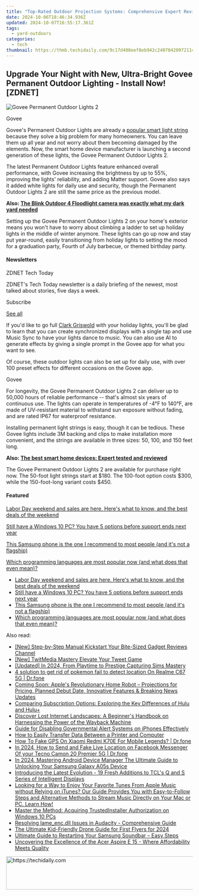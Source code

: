 ```yaml
---
title: "Top-Rated Outdoor Projection Systems: Comprehensive Expert Reviews & Ratings"
date: 2024-10-06T18:46:34.936Z
updated: 2024-10-07T16:55:17.361Z
tags:
  - yard-outdoors
categories:
  - tech
thumbnail: https://thmb.techidaily.com/9c17d408eef8eb942c240704209721146d1ae1a43ce819e245d60c114f5c5c21.jpg
---
```


## Upgrade Your Night with New, Ultra-Bright Govee Permanent Outdoor Lighting - Install Now![ZDNET]

![Govee Permanent Outdoor Lights 2](https://www.zdnet.com/a/img/resize/fef09a07669b4416397ae9cb2a8a65ac965c2943/2024/08/23/cb422779-bdec-43bc-924c-085b9ad340b7/7.png?auto=webp&width=1280)

Govee

Govee's Permanent Outdoor Lights are already a [popular smart light string](https://buy.geni.us/Proxy.ashx?TSID=368250&GR%5FURL=https%3A%2F%2Fwww.amazon.com%2FGovee-Permanent-Waterproof-Lighting-Assistant%2Fdp%2FB0BCQ926C1%3Ftag%3Dzd-buy-button-20%26ascsubtag%3D%5F%5FCOM%5FCLICK%5FID%5F%5F%7C0732191c-49af-4b4a-b0cb-47f0325da749%7Cdtp&dtb=1) because they solve a big problem for many homeowners. You can leave them up all year and not worry about them becoming damaged by the elements. Now, the smart home device manufacturer is launching a second generation of these lights, the Govee Permanent Outdoor Lights 2.

The latest Permanent Outdoor Lights feature enhanced overall performance, with Govee increasing the brightness by up to 55%, improving the lights' reliability, and adding Matter support. Govee also says it added white lights for daily use and security, though the Permanent Outdoor Lights 2 are still the same price as the previous model.

**Also: [The Blink Outdoor 4 Floodlight camera was exactly what my dark yard needed](https://www.zdnet.com/home-and-office/smart-home/the-blink-outdoor-4-floodlight-camera-was-exactly-what-my-dark-yard-needed/)**

Setting up the Govee Permanent Outdoor Lights 2 on your home's exterior means you won't have to worry about climbing a ladder to set up holiday lights in the middle of winter anymore. These lights can go up now and stay put year-round, easily transitioning from holiday lights to setting the mood for a graduation party, Fourth of July barbecue, or themed birthday party.

#### Newsletters

ZDNET Tech Today

ZDNET's Tech Today newsletter is a daily briefing of the newest, most talked about stories, five days a week.

 Subscribe

[See all](https://www.zdnet.com/newsletters/)

If you'd like to go full [Clark Griswold](https://vacation.fandom.com/wiki/Clark%5FGriswold) with your holiday lights, you'll be glad to learn that you can create synchronized displays with a single tap and use Music Sync to have your lights dance to music. You can also use AI to generate effects by giving a single prompt in the Govee app for what you want to see. 

Of course, these outdoor lights can also be set up for daily use, with over 100 preset effects for different occasions on the Govee app. 

Govee

For longevity, the Govee Permanent Outdoor Lights 2 can deliver up to 50,000 hours of reliable performance -- that's almost six years of continuous use. The lights can operate in temperatures of -4°F to 140°F, are made of UV-resistant material to withstand sun exposure without fading, and are rated IP67 for waterproof resistance.

Installing permanent light strings is easy, though it can be tedious. These Govee lights include 3M backing and clips to make installation more convenient, and the strings are available in three sizes: 50, 100, and 150 feet long.

**Also: [The best smart home devices: Expert tested and reviewed](https://www.zdnet.com/home-and-office/smart-home/best-smart-home-device/)**

The Govee Permanent Outdoor Lights 2 are available for purchase right now. The 50-foot light strings start at $180\. The 100-foot option costs $300, while the 150-foot-long variant costs $450.

#### Featured

[Labor Day weekend and sales are here. Here's what to know, and the best deals of the weekend](https://www.zdnet.com/article/labor-day-deals-everything-to-know-09-02-2024/ "Labor Day weekend and sales are here. Here's what to know, and the best deals of the weekend")

[Still have a Windows 10 PC? You have 5 options before support ends next year](https://www.zdnet.com/article/still-have-a-windows-10-pc-you-have-5-options-before-support-ends-next-year/ "Still have a Windows 10 PC? You have 5 options before support ends next year")

[This Samsung phone is the one I recommend to most people (and it's not a flagship)](https://www.zdnet.com/article/this-samsung-phone-is-the-one-i-recommend-to-most-people-and-its-not-a-flagship/ "This Samsung phone is the one I recommend to most people (and it's not a flagship)")

[Which programming languages are most popular now (and what does that even mean)?](https://www.zdnet.com/article/the-most-popular-programming-languages-in-2024-and-what-that-even-means/ "Which programming languages are most popular now (and what does that even mean)?")

* [Labor Day weekend and sales are here. Here's what to know, and the best deals of the weekend](https://www.zdnet.com/article/labor-day-deals-everything-to-know-09-02-2024/ "Labor Day weekend and sales are here. Here's what to know, and the best deals of the weekend")
* [Still have a Windows 10 PC? You have 5 options before support ends next year](https://www.zdnet.com/article/still-have-a-windows-10-pc-you-have-5-options-before-support-ends-next-year/ "Still have a Windows 10 PC? You have 5 options before support ends next year")
* [This Samsung phone is the one I recommend to most people (and it's not a flagship)](https://www.zdnet.com/article/this-samsung-phone-is-the-one-i-recommend-to-most-people-and-its-not-a-flagship/ "This Samsung phone is the one I recommend to most people (and it's not a flagship)")
* [Which programming languages are most popular now (and what does that even mean)?](https://www.zdnet.com/article/the-most-popular-programming-languages-in-2024-and-what-that-even-means/ "Which programming languages are most popular now (and what does that even mean)?")

<ins class="adsbygoogle"
     style="display:block"
     data-ad-format="autorelaxed"
     data-ad-client="ca-pub-7571918770474297"
     data-ad-slot="1223367746"></ins>

<ins class="adsbygoogle"
     style="display:block"
     data-ad-client="ca-pub-7571918770474297"
     data-ad-slot="8358498916"
     data-ad-format="auto"
     data-full-width-responsive="true"></ins>

<span class="atpl-alsoreadstyle">Also read:</span>
<div><ul>
<li><a href="https://fox-hovers.techidaily.com/new-step-by-step-manual-kickstart-your-bite-sized-gadget-reviews-channel/"><u>[New] Step-by-Step Manual Kickstart Your Bite-Sized Gadget Reviews Channel</u></a></li>
<li><a href="https://twitter-videos.techidaily.com/new-twitmedia-mastery-elevate-your-tweet-game/"><u>[New] TwitMedia Mastery Elevate Your Tweet Game</u></a></li>
<li><a href="https://video-screen-grab.techidaily.com/updated-in-2024-from-playtime-to-prestige-capturing-sims-mastery/"><u>[Updated] In 2024, From Playtime to Prestige Capturing Sims Mastery</u></a></li>
<li><a href="https://pokemon-go-android.techidaily.com/4-solution-to-get-rid-of-pokemon-fail-to-detect-location-on-realme-c67-5g-drfone-by-drfone-virtual-android/"><u>4 solution to get rid of pokemon fail to detect location On Realme C67 5G | Dr.fone</u></a></li>
<li><a href="https://techno-recovery.techidaily.com/coming-soon-apples-revolutionary-home-robot-projections-for-pricing-planned-debut-date-innovative-features-and-breaking-news-updates/"><u>Coming Soon: Apple's Revolutionary Home Robot – Projections for Pricing, Planned Debut Date, Innovative Features & Breaking News Updates</u></a></li>
<li><a href="https://techno-recovery.techidaily.com/comparing-subscription-options-exploring-the-key-differences-of-hulu-and-huluplus/"><u>Comparing Subscription Options: Exploring the Key Differences of Hulu and Hulu+</u></a></li>
<li><a href="https://techno-recovery.techidaily.com/discover-lost-internet-landscapes-a-beginners-handbook-on-harnessing-the-power-of-the-wayback-machine/"><u>Discover Lost Internet Landscapes: A Beginner's Handbook on Harnessing the Power of the Wayback Machine</u></a></li>
<li><a href="https://techno-recovery.techidaily.com/guide-for-disabling-governmental-alert-systems-on-iphones-effectively/"><u>Guide for Disabling Governmental Alert Systems on iPhones Effectively</u></a></li>
<li><a href="https://techno-recovery.techidaily.com/how-to-easily-transfer-data-between-a-printer-and-computer/"><u>How to Easily Transfer Data Between a Printer and Computer</u></a></li>
<li><a href="https://fake-location.techidaily.com/how-to-fake-gps-on-xiaomi-redmi-k70e-for-mobile-legends-drfone-by-drfone-virtual-android/"><u>How To Fake GPS On Xiaomi Redmi K70E For Mobile Legends? | Dr.fone</u></a></li>
<li><a href="https://review-topics.techidaily.com/in-2024-how-to-send-and-fake-live-location-on-facebook-messenger-of-your-tecno-camon-20-premier-5g-drfone-by-drfone-virtual-android/"><u>In 2024, How to Send and Fake Live Location on Facebook Messenger Of your Tecno Camon 20 Premier 5G | Dr.fone</u></a></li>
<li><a href="https://android-unlock.techidaily.com/in-2024-mastering-android-device-manager-the-ultimate-guide-to-unlocking-your-samsung-galaxy-a05s-device-by-drfone-android/"><u>In 2024, Mastering Android Device Manager The Ultimate Guide to Unlocking Your Samsung Galaxy A05s Device</u></a></li>
<li><a href="https://techno-recovery.techidaily.com/introducing-the-latest-evolution-19-fresh-additions-to-tcls-q-and-s-series-of-intelligent-displays/"><u>Introducing the Latest Evolution - 19 Fresh Additions to TCL's Q and S Series of Intelligent Displays</u></a></li>
<li><a href="https://video-ai-editor.techidaily.com/looking-for-a-way-to-enjoy-your-favorite-tunes-from-apple-music-without-relying-on-itunes-our-guide-provides-you-with-easy-to-follow-steps-and-alternative-m8/"><u>Looking for a Way to Enjoy Your Favorite Tunes From Apple Music without Relying on iTunes? Our Guide Provides You with Easy-to-Follow Steps and Alternative Methods to Stream Music Directly on Your Mac or PC. Learn How!</u></a></li>
<li><a href="https://techno-recovery.techidaily.com/master-the-method-acquiring-trustedinstaller-authorization-on-windows-10-pcs/"><u>Master the Method: Acquiring TrustedInstaller Authorization on Windows 10 PCs</u></a></li>
<li><a href="https://techno-recovery.techidaily.com/1722855197750-resolving-lameencdll-issues-in-audacity-comprehensive-guide/"><u>Resolving lame_enc.dll Issues in Audacity - Comprehensive Guide</u></a></li>
<li><a href="https://some-guidance.techidaily.com/the-ultimate-kid-friendly-drone-guide-for-first-flyers-for-2024/"><u>The Ultimate Kid-Friendly Drone Guide for First Flyers for 2024</u></a></li>
<li><a href="https://techno-recovery.techidaily.com/ultimate-guide-to-restarting-your-samsung-soundbar-easy-steps/"><u>Ultimate Guide to Restarting Your Samsung Soundbar – Easy Steps</u></a></li>
<li><a href="https://buynow-info.techidaily.com/uncovering-the-excellence-of-the-acer-aspire-e-15-where-affordability-meets-quality/"><u>Uncovering the Excellence of the Acer Aspire E 15 - Where Affordability Meets Quality</u></a></li>
</ul></div>

<!-- affiliate ads begin -->
<a href="https://appsumo.8odi.net/c/5597632/2151866/7443" target="_top" id="2151866">
  <img src="//a.impactradius-go.com/display-ad/7443-2151866" border="0" alt="https://techidaily.com" width="728" height="90"/>
</a>
<img height="0" width="0" src="https://appsumo.8odi.net/i/5597632/2151866/7443" style="position:absolute;visibility:hidden;" border="0" />
<!-- affiliate ads end -->

